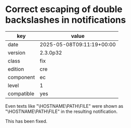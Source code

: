 [//]: # (werk v2)
# Correct escaping of double backslashes in notifications

key        | value
---------- | ---
date       | 2025-05-08T09:11:19+00:00
version    | 2.3.0p32
class      | fix
edition    | cre
component  | ec
level      | 1
compatible | yes

Even texts like "\\HOSTNAME\PATH\FILE" were shown as "\HOSTNAME\PATH\FILE" in
the resulting notification.

This has been fixed.

